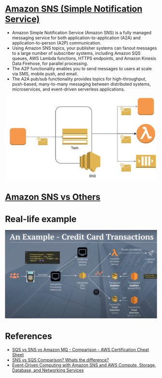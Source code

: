 
# [Amazon SNS (Simple Notification Service)](https://aws.amazon.com/sns)

- Amazon Simple Notification Service (Amazon SNS) is a fully managed messaging service for both application-to-application (A2A) and application-to-person (A2P) communication.
- Using Amazon SNS topics, your publisher systems can fanout messages to a large number of subscriber systems, including Amazon SQS queues, AWS Lambda functions, HTTPS endpoints, and Amazon Kinesis Data Firehose, for parallel processing.
- The A2P functionality enables you to send messages to users at scale via SMS, mobile push, and email.
- The A2A pub/sub functionality provides topics for high-throughput, push-based, many-to-many messaging between distributed systems, microservices, and event-driven serverless applications.

![img.png](../assests/sns_img.png)

# [Amazon SNS vs Others](../../../../README.md#message-brokers)

# Real-life example

![img.png](../assests/aws_sns_sqs_example_img.png)

# References
- [SQS vs SNS vs Amazon MQ - Comparison - AWS Certification Cheat Sheet](https://cloud.in28minutes.com/aws-certification-sqs-vs-sns-vs-amazon-mq)
- [SNS vs SQS Comparison? Whats the difference?](https://www.youtube.com/watch?v=mXk0MNjlO7A)
- [Event-Driven Computing with Amazon SNS and AWS Compute, Storage, Database, and Networking Services](https://aws.amazon.com/blogs/compute/event-driven-computing-with-amazon-sns-compute-storage-database-and-networking-services/)